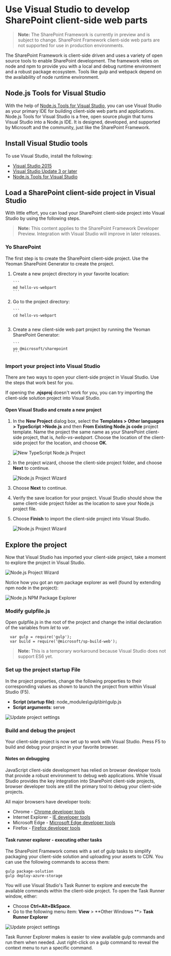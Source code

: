 # Use Visual Studio to develop SharePoint client-side web parts

>**Note:** The SharePoint Framework is currently in preview and is subject to change. SharePoint Framework client-side web parts are not supported for use in production environments.

The SharePoint Framework is client-side driven and uses a variety of open source tools to enable SharePoint development. The framework relies on node and npm to provide you with a local and debug runtime environment and a robust package ecosystem. Tools like gulp and webpack  depend on the availability of node runtime environment.

## Node.js Tools for Visual Studio

With the help of [Node.js Tools for Visual Studio](https://www.visualstudio.com/en-us/features/node-js-vs.aspx), you can use Visual Studio as your primary IDE for building client-side web parts and applications. Node.js Tools for Visual Studio is a free, open source plugin that turns Visual Studio into a Node.js IDE. It is designed, developed, and supported by Microsoft and the community, just like the SharePoint Framework.

## Install Visual Studio tools

To use Visual Studio, install the following:

* [Visual Studio 2015](https://go.microsoft.com/fwlink/?LinkId=691978&clcid=0x409)
* [Visual Studio Update 3 or later](https://www.visualstudio.com/en-us/news/releasenotes/vs2015-update3-vs)
* [Node.js Tools for Visual Studio](https://aka.ms/getntvs)

## Load a SharePoint client-side project in Visual Studio

With little effort, you can load your SharePoint client-side project into Visual Studio by using the following steps.

>**Note:** This content applies to the SharePoint Framework Developer Preview. Integration with Visual Studio will improve in later releases.

### Yo SharePoint

The first step is to create the SharePoint client-side project. Use the Yeoman SharePoint Generator to create the project.

1. Create a new project directory in your favorite location:
	
	   ```
	   md hello-vs-webpart
	   ```

2. Go to the project directory:

	   ```
	   cd hello-vs-webpart
   ```

3. Create a new client-side web part project by running the Yeoman SharePoint Generator:

	   ```
	   yo @microsoft/sharepoint
	   ```

### Import your project into Visual Studio

There are two ways to open your client-side project in Visual Studio. Use the steps that work best for you.

If opening the **.njsproj** doesn't work for you, you can try importing the client-side solution project into Visual Studio. 

#### Open Visual Studio and create a new project

1. In the **New Project** dialog box, select the **Templates > Other languages > TypeScript >Node.js** and then **From Existing Node.js code** project template.
Name the project the same name as your SharePoint client-side project, that is, *hello-vs-webpart*. Choose the location of the client-side project for the location, and choose **OK**.

   	![New TypeScript Node.js Project](../../../images/hello-vs-webpart-new-project-ts-nodejs.PNG)

2. In the project wizard, choose the client-side project folder, and choose **Next** to continue.

  	![Node.js Project Wizard](../../../images/hellow-vs-webpart-step1-wizard.PNG)

3. Choose **Next** to continue.

4. Verify the save location for your project. Visual Studio should show the same client-side project folder as the location to save your Node.js project file.

5. Choose **Finish** to import the client-side project into Visual Studio.

   ![Node.js Project Wizard](../../../images/hello-vs-webpart-finish-wizard.PNG)

## Explore the project

Now that Visual Studio has imported your client-side project, take a moment to explore the project in Visual Studio.

![Node.js Project Wizard](../../../images/hello-vs-webpart-soln-explorer.PNG)

Notice how you got an npm package explorer as well (found by extending npm node in the project):

![Node.js NPM Package Explorer](../../../images/hello-vs-webpart-npm-explorer.PNG)

### Modify gulpfile.js

Open gulpfile.js in the root of the project and change the initial declaration of the variables from *let* to *var*.

```
  var gulp = require('gulp');
  var build = require('@microsoft/sp-build-web');
```

> **Note:** This is a temporary workaround because Visual Studio does not support ES6 yet.

### Set up the project startup File

In the project properties, change the following properties to their corresponding values as shown to launch the project from within Visual Studio (F5).

* **Script (startup file)**: node_modules\gulp\bin\gulp.js
* **Script arguments**: serve

![Update project settings](../../../images/hello-vs-webpart-update-properties.PNG)

### Build and debug the project

Your client-side project is now set up to work with Visual Studio. Press F5 to build and debug your project in your favorite browser.

#### Notes on debugging

JavaScript client-side development has relied on browser developer tools that provide a robust environment to debug web applications. While Visual Studio provides the key integration into SharePoint client-side projects, browser developer tools are still the primary tool to debug your client-side projects. 

All major browsers have developer tools:

* Chrome - [Chrome developer tools](https://developer.chrome.com/devtools)
* Internet Explorer - [IE developer tools](https://msdn.microsoft.com/en-us/library/gg589507(v=vs.85).aspx)
* Microsoft Edge - [Microsoft Edge developer tools](https://developer.microsoft.com/en-us/microsoft-edge/platform/documentation/f12-devtools-guide/)
* Firefox - [Firefox developer tools](https://developer.mozilla.org/en-US/docs/Tools)


#### Task runner explorer - executing other tasks

The SharePoint Framework comes with a set of gulp tasks to simplify packaging your client-side solution and uploading your assets to CDN. You can use the following commands to access them:

```
gulp package-solution
gulp deploy-azure-storage
```

You will use Visual Studio's Task Runner to explore and execute the available commands within the client-side project. To open the Task Runner window, either:

* Choose **Ctrl+Alt+BkSpace**.
* Go to the following menu item: **View** > **Other Windows **> **Task Runner Explorer**

![Update project settings](../../../images/hello-vs-webpart-task-runner.PNG)

Task Runner Explorer makes is easier to view available gulp commands and run them when needed. Just right-click on a gulp command to reveal the context menu to run a specific command. 


